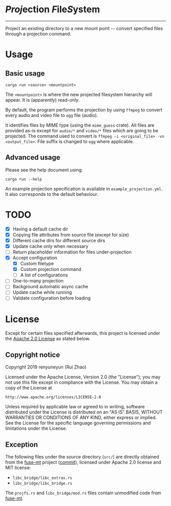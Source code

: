 # ***Proj***ection ***F***ile***S***ystem
- - - - - - -

Project an existing directory to a new mount point -- convert specified files through a projection command.

# Usage

## Basic usage

```
cargo run <source> <mountpoint>
```

The `<mountpoint>` is where the new projected filesystem hierarchy will appear. It is (apparently) read-only.

By default, the program performs the projection by using `ffmpeg` to convert every audio and video file to `ogg` file (audio).

It identifies files by MIME type (using the `mime_guess` crate). All files are provided as-is except for `audio/*` and `video/*` files which are going to be projected. The command used to convert is `ffmpeg -i <original_file> -vn <output_file>`. File suffix is changed to `ogg` where applicable.

## Advanced usage

Please see the help document using:

```
cargo run --help
```

An example projection specification is available in `example_projection.yml`. It also corresponds to the default behaviour.

# TODO

* [x] Having a default cache dir
* [x] Copying file attributes from source file (except for size)
* [x] Different cache dirs for different source dirs
* [x] Update cache only when necessary
* [ ] Return placeholder information for files under-projection
* [x] Accept configuration
    * [x] Custom filetype
    * [x] Custom projection command
    * [ ] A list of configurations
* [ ] One-to-many projection
* [ ] Background automatic async cache
* [ ] Update cache while running
* [ ] Validate configuration before loading

# License

Except for certain files specified afterwards, this project is licensed under the [Apache 2.0 License](http://www.apache.org/licenses/LICENSE-2.0) as stated below.

## Copyright notice

Copyright 2019 renyuneyun (Rui Zhao)

Licensed under the Apache License, Version 2.0 (the "License");
you may not use this file except in compliance with the License.
You may obtain a copy of the License at

    http://www.apache.org/licenses/LICENSE-2.0

Unless required by applicable law or agreed to in writing, software
distributed under the License is distributed on an "AS IS" BASIS,
WITHOUT WARRANTIES OR CONDITIONS OF ANY KIND, either express or implied.
See the License for the specific language governing permissions and
limitations under the License.

## Exception

The following files under the source directory (`src/`) are directly obtained from the [fuse-mt](https://github.com/wfraser/fuse-mt) project ([commit](https://github.com/wfraser/fuse-mt/tree/97e115667682b4a7e54c1831360b8c572c667db3/example/src)), licensed under Apache 2.0 license and MIT license:

* `libc_bridge/libc_extras.rs`
* `libc_bridge/libc_bridge.rs`

The `projfs.rs` and `libc_bridge/mod.rs` files contain unmodified code from [fuse-mt](https://github.com/wfraser/fuse-mt/blob/97e115667682b4a7e54c1831360b8c572c667db3/example/src/passthrough.rs).

